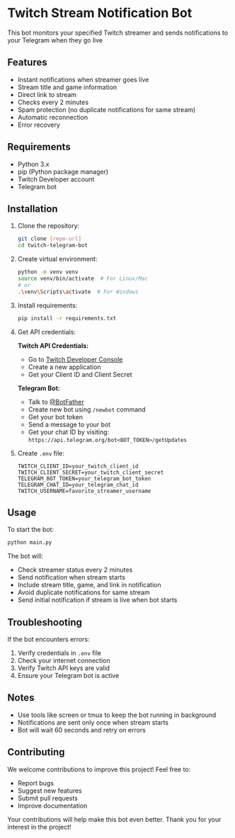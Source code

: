 # Twitch Stream Notification Bot

This bot monitors your specified Twitch streamer and sends notifications to your Telegram when they go live

## Features

- Instant notifications when streamer goes live
- Stream title and game information
- Direct link to stream
- Checks every 2 minutes
- Spam protection (no duplicate notifications for same stream)
- Automatic reconnection
- Error recovery

## Requirements

- Python 3.x
- pip (Python package manager)
- Twitch Developer account
- Telegram bot

## Installation

1. Clone the repository:

   ```bash
   git clone [repo-url]
   cd twitch-telegram-bot
   ```

2. Create virtual environment:

   ```bash
   python -m venv venv
   source venv/bin/activate  # For Linux/Mac
   # or
   .\venv\Scripts\activate  # For Windows
   ```

3. Install requirements:

   ```bash
   pip install -r requirements.txt
   ```

4. Get API credentials:

   **Twitch API Credentials:**
   - Go to [Twitch Developer Console](https://dev.twitch.tv/console)
   - Create a new application
   - Get your Client ID and Client Secret

   **Telegram Bot:**
   - Talk to [@BotFather](https://t.me/botfather)
   - Create new bot using `/newbot` command
   - Get your bot token
   - Send a message to your bot
   - Get your chat ID by visiting:
     `https://api.telegram.org/bot<BOT_TOKEN>/getUpdates`

5. Create `.env` file:

   ```properties
   TWITCH_CLIENT_ID=your_twitch_client_id
   TWITCH_CLIENT_SECRET=your_twitch_client_secret
   TELEGRAM_BOT_TOKEN=your_telegram_bot_token
   TELEGRAM_CHAT_ID=your_telegram_chat_id
   TWITCH_USERNAME=favorite_streamer_username
   ```

## Usage

To start the bot:

```bash
python main.py
```

The bot will:

- Check streamer status every 2 minutes
- Send notification when stream starts
- Include stream title, game, and link in notification
- Avoid duplicate notifications for same stream
- Send initial notification if stream is live when bot starts

## Troubleshooting

If the bot encounters errors:

1. Verify credentials in `.env` file
2. Check your internet connection
3. Verify Twitch API keys are valid
4. Ensure your Telegram bot is active

## Notes

- Use tools like screen or tmux to keep the bot running in background
- Notifications are sent only once when stream starts
- Bot will wait 60 seconds and retry on errors

## Contributing

We welcome contributions to improve this project! Feel free to:

- Report bugs
- Suggest new features
- Submit pull requests
- Improve documentation

Your contributions will help make this bot even better. Thank you for your interest in the project!
